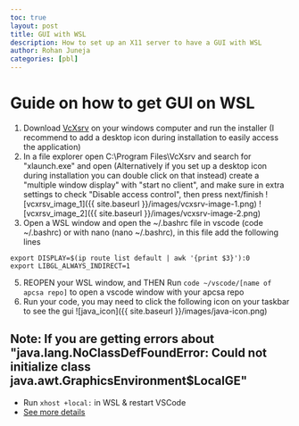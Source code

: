 ```yaml
---
toc: true
layout: post
title: GUI with WSL
description: How to set up an X11 server to have a GUI with WSL
author: Rohan Juneja
categories: [pbl]
---
```


# Guide on how to get GUI on WSL
1. Download [VcXsrv](https://sourceforge.net/projects/vcxsrv/) on your windows computer and run the installer (I recommend to add a desktop icon during installation to easily access the application)
2. In a file explorer open C:\Program Files\VcXsrv and search for "xlaunch.exe" and open (Alternatively if you set up a desktop icon during installation you can double click on that instead)
create a "multiple window display" with "start no client", and make sure in extra settings to check "Disable access control", then press next/finish
![vcxrsv_image_1]({{ site.baseurl }}/images/vcxsrv-image-1.png)
![vcxrsv_image_2]({{ site.baseurl }}/images/vcxsrv-image-2.png)
3. Open a WSL window and open the ~/.bashrc file in vscode (code ~/.bashrc) or with nano (nano ~/.bashrc), in this file add the following lines
```
export DISPLAY=$(ip route list default | awk '{print $3}'):0
export LIBGL_ALWAYS_INDIRECT=1
```
5. REOPEN your WSL window, and THEN Run ``code ~/vscode/[name of apcsa repo]`` to open a vscode window with your apcsa repo
6. Run your code, you may need to click the following icon on your taskbar to see the gui
![java_icon]({{ site.baseurl }}/images/java-icon.png)

## Note: If you are getting errors about "java.lang.NoClassDefFoundError: Could not initialize class java.awt.GraphicsEnvironment$LocalGE"
- Run ``xhost +local:`` in WSL & restart VSCode 
- [See more details](https://github.com/rycus86/docker-intellij-idea/issues/11)
